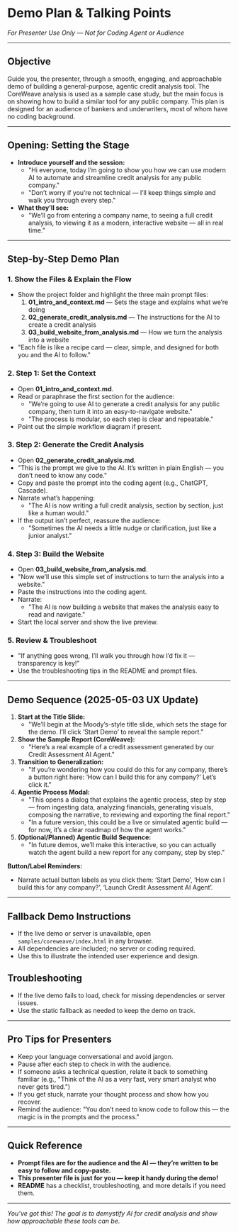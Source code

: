 # Demo Plan & Talking Points

*For Presenter Use Only — Not for Coding Agent or Audience*

---

## Objective

Guide you, the presenter, through a smooth, engaging, and approachable demo of building a general-purpose, agentic credit analysis tool. The CoreWeave analysis is used as a sample case study, but the main focus is on showing how to build a similar tool for any public company. This plan is designed for an audience of bankers and underwriters, most of whom have no coding background.

---

## Opening: Setting the Stage

- **Introduce yourself and the session:**
  - "Hi everyone, today I’m going to show you how we can use modern AI to automate and streamline credit analysis for any public company."
  - "Don’t worry if you’re not technical — I’ll keep things simple and walk you through every step."
- **What they’ll see:**
  - "We’ll go from entering a company name, to seeing a full credit analysis, to viewing it as a modern, interactive website — all in real time."

---

## Step-by-Step Demo Plan

### 1. Show the Files & Explain the Flow
- Show the project folder and highlight the three main prompt files:
  1. **01_intro_and_context.md** — Sets the stage and explains what we’re doing
  2. **02_generate_credit_analysis.md** — The instructions for the AI to create a credit analysis
  3. **03_build_website_from_analysis.md** — How we turn the analysis into a website
- "Each file is like a recipe card — clear, simple, and designed for both you and the AI to follow."

### 2. Step 1: Set the Context
- Open **01_intro_and_context.md**.
- Read or paraphrase the first section for the audience:
  - "We’re going to use AI to generate a credit analysis for any public company, then turn it into an easy-to-navigate website."
  - "The process is modular, so each step is clear and repeatable."
- Point out the simple workflow diagram if present.

### 3. Step 2: Generate the Credit Analysis
- Open **02_generate_credit_analysis.md**.
- "This is the prompt we give to the AI. It’s written in plain English — you don’t need to know any code."
- Copy and paste the prompt into the coding agent (e.g., ChatGPT, Cascade).
- Narrate what’s happening:
  - "The AI is now writing a full credit analysis, section by section, just like a human would."
- If the output isn’t perfect, reassure the audience:
  - "Sometimes the AI needs a little nudge or clarification, just like a junior analyst."

### 4. Step 3: Build the Website
- Open **03_build_website_from_analysis.md**.
- "Now we’ll use this simple set of instructions to turn the analysis into a website."
- Paste the instructions into the coding agent.
- Narrate:
  - "The AI is now building a website that makes the analysis easy to read and navigate."
- Start the local server and show the live preview.

### 5. Review & Troubleshoot
- "If anything goes wrong, I’ll walk you through how I’d fix it — transparency is key!"
- Use the troubleshooting tips in the README and prompt files.

---

## Demo Sequence (2025-05-03 UX Update)

1. **Start at the Title Slide:**
   - "We’ll begin at the Moody’s-style title slide, which sets the stage for the demo. I’ll click ‘Start Demo’ to reveal the sample report."
2. **Show the Sample Report (CoreWeave):**
   - "Here’s a real example of a credit assessment generated by our Credit Assessment AI Agent."
3. **Transition to Generalization:**
   - "If you’re wondering how you could do this for any company, there’s a button right here: ‘How can I build this for any company?’ Let’s click it."
4. **Agentic Process Modal:**
   - "This opens a dialog that explains the agentic process, step by step — from ingesting data, analyzing financials, generating visuals, composing the narrative, to reviewing and exporting the final report."
   - "In a future version, this could be a live or simulated agentic build — for now, it’s a clear roadmap of how the agent works."
5. **(Optional/Planned) Agentic Build Sequence:**
   - "In future demos, we’ll make this interactive, so you can actually watch the agent build a new report for any company, step by step."

**Button/Label Reminders:**
- Narrate actual button labels as you click them: ‘Start Demo’, ‘How can I build this for any company?’, ‘Launch Credit Assessment AI Agent’.

---

## Fallback Demo Instructions

- If the live demo or server is unavailable, open `samples/coreweave/index.html` in any browser.
- All dependencies are included; no server or coding required.
- Use this to illustrate the intended user experience and design.

## Troubleshooting

- If the live demo fails to load, check for missing dependencies or server issues.
- Use the static fallback as needed to keep the demo on track.

---

## Pro Tips for Presenters
- Keep your language conversational and avoid jargon.
- Pause after each step to check in with the audience.
- If someone asks a technical question, relate it back to something familiar (e.g., "Think of the AI as a very fast, very smart analyst who never gets tired.")
- If you get stuck, narrate your thought process and show how you recover.
- Remind the audience: "You don’t need to know code to follow this — the magic is in the prompts and the process."

---

## Quick Reference
- **Prompt files are for the audience and the AI — they’re written to be easy to follow and copy-paste.**
- **This presenter file is just for you — keep it handy during the demo!**
- **README** has a checklist, troubleshooting, and more details if you need them.

---

*You’ve got this! The goal is to demystify AI for credit analysis and show how approachable these tools can be.*
